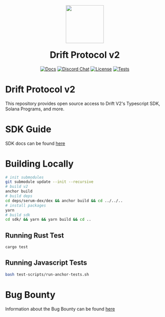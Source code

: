 <div align="center">
  <img height="120x" src="https://uploads-ssl.webflow.com/611580035ad59b20437eb024/616f97a42f5637c4517d0193_Logo%20(1)%20(1).png" />

  <h1 style="margin-top:20px;">Drift Protocol v2</h1>

  <p>
    <a href="https://docs.drift.trade/sdk-documentation"><img alt="Docs" src="https://img.shields.io/badge/docs-tutorials-blueviolet" /></a>
    <a href="https://discord.com/channels/849494028176588802/878700556904980500"><img alt="Discord Chat" src="https://img.shields.io/discord/889577356681945098?color=blueviolet" /></a>
    <a href="https://opensource.org/licenses/Apache-2.0"><img alt="License" src="https://img.shields.io/github/license/project-serum/anchor?color=blueviolet" /></a>
    <a href="https://github.com/github/docs/actions/workflows/main.yml/badge.svg"><img alt="Tests" src="https://github.com/github/docs/actions/workflows/main.yml/badge.svg" /></a>
  </p>
</div>

# Drift Protocol v2

This repository provides open source access to Drift V2's Typescript SDK, Solana Programs, and more.

# SDK Guide

SDK docs can be found [here](./sdk/README.md)

# Building Locally

```bash
# init submodules
git submodule update --init --recursive
# build v2
anchor build 
# build deps
cd deps/serum-dex/dex && anchor build && cd ../../..
# install packages
yarn
# build sdk 
cd sdk/ && yarn && yarn build && cd ..
```

## Running Rust Test

```bash
cargo test
```

## Running Javascript Tests

```bash
bash test-scripts/run-anchor-tests.sh
```

# Bug Bounty

Information about the Bug Bounty can be found [here](./bug-bounty/README.md)
